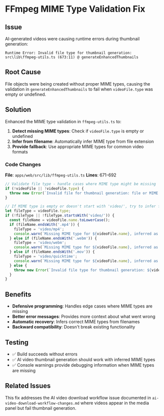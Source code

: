 # FFmpeg MIME Type Validation Fix

## Issue
AI-generated videos were causing runtime errors during thumbnail generation:

```
Runtime Error: Invalid file type for thumbnail generation: 
src\lib\ffmpeg-utils.ts (673:11) @ generateEnhancedThumbnails
```

## Root Cause
File objects were being created without proper MIME types, causing the validation in `generateEnhancedThumbnails` to fail when `videoFile.type` was empty or undefined.

## Solution
Enhanced the MIME type validation in `ffmpeg-utils.ts` to:

1. **Detect missing MIME types**: Check if `videoFile.type` is empty or undefined
2. **Infer from filename**: Automatically infer MIME type from file extension
3. **Provide fallback**: Use appropriate MIME types for common video formats

### Code Changes
**File**: `apps/web/src/lib/ffmpeg-utils.ts`
**Lines**: 671-692

```typescript
// Validate file type - handle cases where MIME type might be missing
if (!videoFile || !videoFile.type) {
  throw new Error(`Invalid file for thumbnail generation: file or MIME type is missing`);
}

// If MIME type is empty or doesn't start with 'video/', try to infer from filename
let fileType = videoFile.type;
if (!fileType || !fileType.startsWith('video/')) {
  const fileName = videoFile.name.toLowerCase();
  if (fileName.endsWith('.mp4')) {
    fileType = 'video/mp4';
    console.warn(`Missing MIME type for ${videoFile.name}, inferred as video/mp4`);
  } else if (fileName.endsWith('.webm')) {
    fileType = 'video/webm';
    console.warn(`Missing MIME type for ${videoFile.name}, inferred as video/webm`);
  } else if (fileName.endsWith('.mov')) {
    fileType = 'video/quicktime';
    console.warn(`Missing MIME type for ${videoFile.name}, inferred as video/quicktime`);
  } else {
    throw new Error(`Invalid file type for thumbnail generation: ${videoFile.type || 'unknown'} (filename: ${videoFile.name})`);
  }
}
```

## Benefits
- **Defensive programming**: Handles edge cases where MIME types are missing
- **Better error messages**: Provides more context about what went wrong
- **Automatic recovery**: Infers correct MIME types from filenames
- **Backward compatibility**: Doesn't break existing functionality

## Testing
- ✅ Build succeeds without errors
- ✅ AI video thumbnail generation should work with inferred MIME types
- ✅ Console warnings provide debugging information when MIME types are missing

## Related Issues
This fix addresses the AI video download workflow issue documented in `ai-video-download-workflow-changes.md` where videos appear in the media panel but fail thumbnail generation.